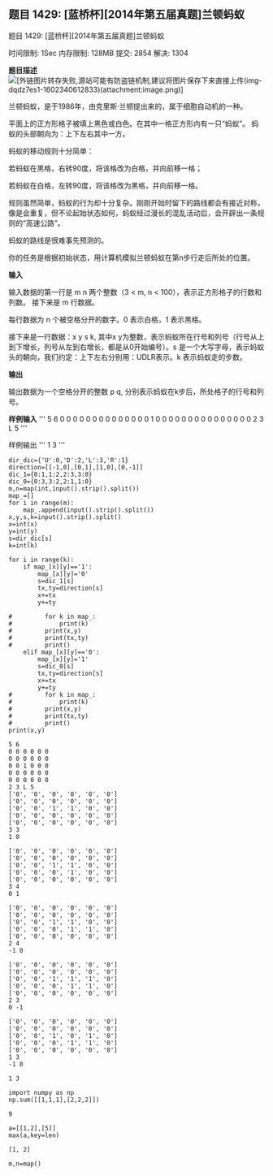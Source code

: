 ## 题目 1429: [蓝桥杯][2014年第五届真题]兰顿蚂蚁

题目 1429: [蓝桥杯][2014年第五届真题]兰顿蚂蚁

时间限制: 1Sec 内存限制: 128MB 提交: 2854 解决: 1304

**题目描述**
![[外链图片转存失败,源站可能有防盗链机制,建议将图片保存下来直接上传(img-dqdz7es1-1602340612833)(attachment:image.png)]](https://img-blog.csdnimg.cn/20201010223708317.png?x-oss-process=image/watermark,type_ZmFuZ3poZW5naGVpdGk,shadow_10,text_aHR0cHM6Ly9ibG9nLmNzZG4ubmV0L3dlaXhpbl80NTU2OTc4NQ==,size_16,color_FFFFFF,t_70#pic_center)

兰顿蚂蚁，是于1986年，由克里斯·兰顿提出来的，属于细胞自动机的一种。


平面上的正方形格子被填上黑色或白色。在其中一格正方形内有一只“蚂蚁”。
蚂蚁的头部朝向为：上下左右其中一方。

蚂蚁的移动规则十分简单：

若蚂蚁在黑格，右转90度，将该格改为白格，并向前移一格；

若蚂蚁在白格，左转90度，将该格改为黑格，并向前移一格。

规则虽然简单，蚂蚁的行为却十分复杂。刚刚开始时留下的路线都会有接近对称，像是会重复，但不论起始状态如何，蚂蚁经过漫长的混乱活动后，会开辟出一条规则的“高速公路”。

蚂蚁的路线是很难事先预测的。

你的任务是根据初始状态，用计算机模拟兰顿蚂蚁在第n步行走后所处的位置。

**输入**

输入数据的第一行是  m  n  两个整数（3  <   m,  n  <   100），表示正方形格子的行数和列数。 
接下来是  m  行数据。 

每行数据为  n  个被空格分开的数字。0  表示白格，1  表示黑格。 

接下来是一行数据：x  y  s  k,  其中x  y为整数，表示蚂蚁所在行号和列号（行号从上到下增长，列号从左到右增长，都是从0开始编号）。s  是一个大写字母，表示蚂蚁头的朝向，我们约定：上下左右分别用：UDLR表示。k  表示蚂蚁走的步数。 

**输出**

输出数据为一个空格分开的整数  p  q,  分别表示蚂蚁在k步后，所处格子的行号和列号。

**样例输入**
'''
5 6 
0 0 0 0 0 0 
0 0 0 0 0 0 
0 0 1 0 0 0 
0 0 0 0 0 0 
0 0 0 0 0 0 
2 3 L 5
'''

样例输出
'''
1 3
'''



```
dir_dic={'U':0,'D':2,'L':3,'R':1}
direction=[[-1,0],[0,1],[1,0],[0,-1]]
dic_1={0:1,1:2,2:3,3:0}
dic_0={0:3,3:2,2:1,1:0}
m,n=map(int,input().strip().split())
map_=[]
for i in range(m):
    map_.append(input().strip().split())
x,y,s,k=input().strip().split()
x=int(x)
y=int(y)
s=dir_dic[s]
k=int(k)

for i in range(k):
    if map_[x][y]=='1':
        map_[x][y]='0'
        s=dic_1[s]
        tx,ty=direction[s]
        x+=tx
        y+=ty
        
#         for k in map_:
#             print(k)
#         print(x,y)
#         print(tx,ty)
#         print()
    elif map_[x][y]=='0':
        map_[x][y]='1'
        s=dic_0[s]
        tx,ty=direction[s]
        x+=tx
        y+=ty
#         for k in map_:
#             print(k)
#         print(x,y)
#         print(tx,ty)
#         print()
print(x,y)

```

    5 6 
    0 0 0 0 0 0 
    0 0 0 0 0 0 
    0 0 1 0 0 0 
    0 0 0 0 0 0 
    0 0 0 0 0 0 
    2 3 L 5
    ['0', '0', '0', '0', '0', '0']
    ['0', '0', '0', '0', '0', '0']
    ['0', '0', '1', '1', '0', '0']
    ['0', '0', '0', '0', '0', '0']
    ['0', '0', '0', '0', '0', '0']
    3 3
    1 0
    
    ['0', '0', '0', '0', '0', '0']
    ['0', '0', '0', '0', '0', '0']
    ['0', '0', '1', '1', '0', '0']
    ['0', '0', '0', '1', '0', '0']
    ['0', '0', '0', '0', '0', '0']
    3 4
    0 1
    
    ['0', '0', '0', '0', '0', '0']
    ['0', '0', '0', '0', '0', '0']
    ['0', '0', '1', '1', '0', '0']
    ['0', '0', '0', '1', '1', '0']
    ['0', '0', '0', '0', '0', '0']
    2 4
    -1 0
    
    ['0', '0', '0', '0', '0', '0']
    ['0', '0', '0', '0', '0', '0']
    ['0', '0', '1', '1', '1', '0']
    ['0', '0', '0', '1', '1', '0']
    ['0', '0', '0', '0', '0', '0']
    2 3
    0 -1
    
    ['0', '0', '0', '0', '0', '0']
    ['0', '0', '0', '0', '0', '0']
    ['0', '0', '1', '0', '1', '0']
    ['0', '0', '0', '1', '1', '0']
    ['0', '0', '0', '0', '0', '0']
    1 3
    -1 0
    
    1 3



```
import numpy as np
np.sum([[1,1,1],[2,2,2]])
```




    9




```
a=[[1,2],[5]]
max(a,key=len)
```




    [1, 2]




```
m,n=map()
```